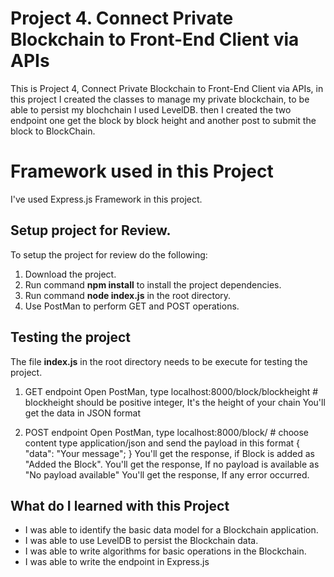 # Project 4. Connect Private Blockchain to Front-End Client via APIs


This is Project 4, Connect Private Blockchain to Front-End Client via APIs, in this project I created the classes to manage my private blockchain, to be able to persist my blochchain I used LevelDB. then I created the two endpoint one get the block by block height and another post to submit the block to BlockChain.

# Framework used in this Project

I've used Express.js Framework in this project.

## Setup project for Review.

To setup the project for review do the following:
1. Download the project.
2. Run command __npm install__ to install the project dependencies.
3. Run command __node index.js__ in the root directory.
4. Use PostMan to perform GET and POST operations.

## Testing the project

The file __index.js__ in the root directory needs to be execute for testing the project.

1. GET  endpoint
Open PostMan, type localhost:8000/block/blockheight # blockheight should be positive integer, It's the height of your chain
You'll get the data in JSON format

2. POST  endpoint
Open PostMan, type localhost:8000/block/ # choose content type application/json and send the payload in this format
{
	"data": "Your message";
}
You'll get the response, if Block is added as "Added the Block".
You'll get the response, If no payload is available as "No payload available"
You'll get the response, If any error occurred.


## What do I learned with this Project

* I was able to identify the basic data model for a Blockchain application.
* I was able to use LevelDB to persist the Blockchain data.
* I was able to write algorithms for basic operations in the Blockchain.
* I was able to write the endpoint in Express.js

